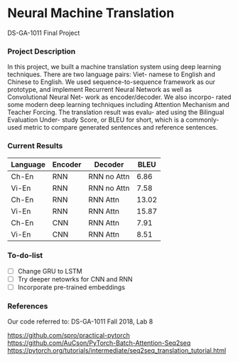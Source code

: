 # Neural Machine Translation

DS-GA-1011 Final Project

### Project Description

In this project, we built a machine translation system using deep learning techniques. There are two language pairs: Viet- namese to English and Chinese to English. We used sequence-to-sequence framework as our prototype, and implement Recurrent Neural Network as well as Convolutional Neural Net- work as encoder/decoder. We also incorpo- rated some modern deep learning techniques including Attention Mechanism and Teacher Forcing. The translation result was evalu- ated using the Bilingual Evaluation Under- study Score, or BLEU for short, which is a commonly-used metric to compare generated sentences and reference sentences.


### Current Results

| Language  | Encoder | Decoder | BLEU |
| ------------- | ------------- |------------- | ------------- |
| Ch-En  | RNN | RNN no Attn | 6.86 |
| Vi-En  | RNN | RNN no Attn | 7.58 |
| Ch-En  | RNN | RNN Attn | 13.02 |
| Vi-En  | RNN | RNN Attn | 15.87 |
| Ch-En  | CNN | RNN Attn | 7.91 |
| Vi-En  | CNN  | RNN Attn | 8.51 |

### To-do-list

- [ ] Change GRU to LSTM
- [ ] Try deeper netowrks for CNN and RNN
- [ ] Incorporate pre-trained embeddings

### References

Our code referred to: 
DS-GA-1011 Fall 2018, Lab 8

https://github.com/spro/practical-pytorch
https://github.com/AuCson/PyTorch-Batch-Attention-Seq2seq
https://pytorch.org/tutorials/intermediate/seq2seq_translation_tutorial.html



